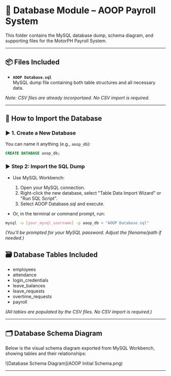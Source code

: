 # 📁 Database Module – AOOP Payroll System

This folder contains the MySQL database dump, schema diagram, and supporting files for the MotorPH Payroll System.

---

## 📦 Files Included

- **`AOOP Database.sql`**  
  MySQL dump file containing both table structures and all necessary data.

_Note: CSV files are already incorportaed. No CSV import is required._

---

## 🚦 How to Import the Database

### ▶️ 1. Create a New Database
You can name it anything (e.g., `aoop_db`):

```sql
CREATE DATABASE aoop_db;
```

### ▶️ Step 2: Import the SQL Dump
 * Use MySQL Workbench:
    1. Open your MySQL connection.
    2. Right-click the new database, select "Table Data Import Wizard" or "Run SQL Script".
    3. Select AOOP Database.sql and execute.

* Or, in the terminal or command prompt, run:
 
```bash
mysql -u [your_mysql_username] -p aoop_db < "AOOP Database.sql"
```
 _(You’ll be prompted for your MySQL password. Adjust the filename/path if needed.)_

 
## 🗃️ Database Tables Included
* employees
* attendance
* login_credentials
* leave_balances
* leave_requests
* overtime_requests
* payroll

_(All tables are populated by the CSV files. No CSV import is required.)_

---

## 🗂️ Database Schema Diagram

Below is the visual schema diagram exported from MySQL Workbench, showing tables and their relationships:

![Database Schema Diagram](AOOP Initial Schema.png)

---
